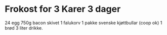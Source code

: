 # Frokost for 3 Karer 3 dager
24 egg
750g bacon skivet
1 falukorv
1 pakke svenske kjøttbullar (coop ok)
1 brød
3 liter drikke.